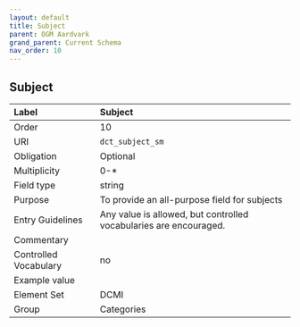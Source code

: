 ```yaml
---
layout: default
title: Subject
parent: OGM Aardvark
grand_parent: Current Schema
nav_order: 10
---
```


## Subject

| Label                 | Subject                 |
|:----------------------|:------------------------|
| Order           | 10                      |
| URI                   | `dct_subject_sm`        |
| Obligation            | Optional                |
| Multiplicity          | 0-\*                    |
| Field type            | string                  |
| Purpose               | To provide an all-purpose field for subjects |
| Entry Guidelines      | Any value is allowed, but controlled vocabularies are encouraged. |
| Commentary            |                         |
| Controlled Vocabulary | no                      |
| Example value         |                         |
| Element Set           | DCMI                    |
| Group                 | Categories              |
